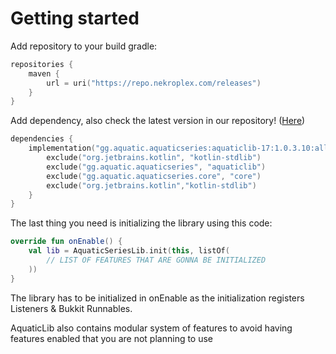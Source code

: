 # Getting started

Add repository to your build gradle:

```kotlin
repositories {
    maven {
        url = uri("https://repo.nekroplex.com/releases")
    }
}
```

Add dependency, also check the latest version in our repository! ([Here](https://repo.nekroplex.com/releases))

```kotlin
dependencies {
    implementation("gg.aquatic.aquaticseries:aquaticlib-17:1.0.3.10:all") {
        exclude("org.jetbrains.kotlin", "kotlin-stdlib")
        exclude("gg.aquatic.aquaticseries", "aquaticlib")
        exclude("gg.aquatic.aquaticseries.core", "core")
        exclude("org.jetbrains.kotlin","kotlin-stdlib")
    }
}
```

The last thing you need is initializing the library using this code:

```kotlin
override fun onEnable() {
    val lib = AquaticSeriesLib.init(this, listOf(
        // LIST OF FEATURES THAT ARE GONNA BE INITIALIZED
    ))
}
```

The library has to be initialized in onEnable as the initialization registers Listeners & Bukkit Runnables.

AquaticLib also contains modular system of features to avoid having features enabled that you are not planning to use
